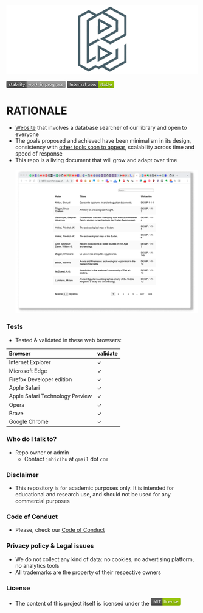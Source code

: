 <p align="center">
  <img src="images/repository-open-graph-template.png?raw=true" alt="Logotipo de Biblio-searcher"/>
</p>

![stability-workinprogress](images/477405737-stability_work_in_progress.png)
![internaluse-green](images/3847436881-internal_use_stable.png)

# RATIONALE

* [Website](https://biblio-searcher.surge.sh/) that involves a database searcher of our library and open to everyone
* The goals proposed and achieved have been minimalism in its design, consistency with [other tools soon to appear](https://github.com/imhicihu/IMHICIHU-Biblioteca), scalability across time and speed of response
* This repo is a living document that will grow and adapt over time
<BR></BR>
![graphics.png](images/Screen_Shot.png)

### Tests
* Tested & validated in these web browsers:

| Browser | validate |
|:--|:--|
| Internet Explorer | ✓ |
| Microsoft Edge | ✓ |
| Firefox Developer edition| ✓ |
| Apple Safari | ✓ |
| Apple Safari Technology Preview| ✓ |
| Opera | ✓ |
| Brave | ✓ |
| Google Chrome | ✓ |
   
### Who do I talk to?
* Repo owner or admin
    - Contact `imhicihu` at `gmail` dot `com`

### Disclaimer
* This repository is for academic purposes only. It is intended for educational and research use, and should not be used for any commercial purposes

### Code of Conduct
* Please, check our [Code of Conduct](code_of_conduct.md)

### Privacy policy & Legal issues
* We do not collect any kind of data: no cookies, no advertising platform, no analytics tools 
* All trademarks are the property of their respective owners

### License
* The content of this project itself is licensed under the ![MIT Licence](images/2049852260-MIT-license-green.png)
